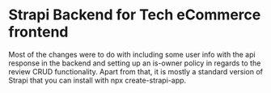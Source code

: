 # Strapi Backend for Tech eCommerce frontend

Most of the changes were to do with including some user info with the api response in the backend and setting up an is-owner policy in regards to the review CRUD functionality. Apart from that, it is mostly a standard version of Strapi that you can install with npx create-strapi-app.
